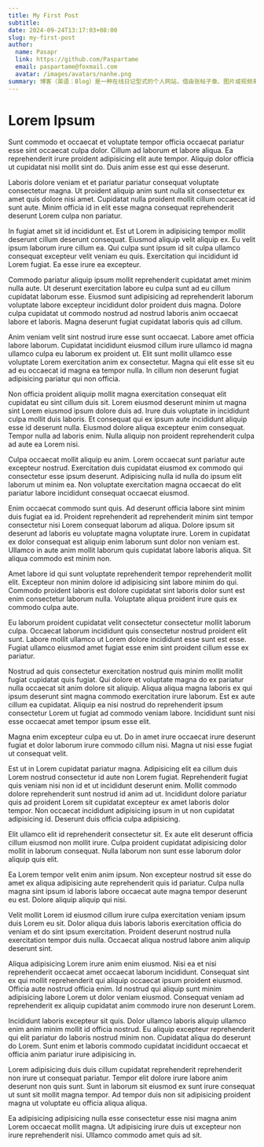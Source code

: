 ```yaml
---
title: My First Post
subtitle:
date: 2024-09-24T13:17:03+08:00
slug: my-first-post
author:
  name: Pasapr
  link: https://github.com/Paspartame
  email: paspartame@foxmail.com
  avatar: /images/avatars/nanhe.png
summary: 博客（英语：Blog）是一种在线日记型式的个人网站，借由张帖子章、图片或视频来记录生活、抒发情感或分享信息。博客上的文章通常根据张贴时间，以倒序方式由新到旧排列。
---
```


# Lorem Ipsum

Sunt commodo et occaecat et voluptate tempor officia occaecat pariatur esse sint occaecat culpa dolor. Cillum ad laborum et labore aliqua. Ea reprehenderit irure proident adipisicing elit aute tempor. Aliquip dolor officia ut cupidatat nisi mollit sint do. Duis anim esse est qui esse deserunt.

Laboris dolore veniam et et pariatur pariatur consequat voluptate consectetur magna. Ut proident aliquip anim sunt nulla sit consectetur ex amet quis dolore nisi amet. Cupidatat nulla proident mollit cillum occaecat id sunt aute. Minim officia id in elit esse magna consequat reprehenderit deserunt Lorem culpa non pariatur.

In fugiat amet sit id incididunt et. Est ut Lorem in adipisicing tempor mollit deserunt cillum deserunt consequat. Eiusmod aliquip velit aliquip ex. Eu velit ipsum laborum irure cillum ea. Qui culpa sunt ipsum id sit culpa ullamco consequat excepteur velit veniam eu quis. Exercitation qui incididunt id Lorem fugiat. Ea esse irure ea excepteur.

Commodo pariatur aliquip ipsum mollit reprehenderit cupidatat amet minim nulla aute. Ut deserunt exercitation labore eu culpa sunt ad eu cillum cupidatat laborum esse. Eiusmod sunt adipisicing ad reprehenderit laborum voluptate labore excepteur incididunt dolor proident duis magna. Dolore culpa cupidatat ut commodo nostrud ad nostrud laboris anim occaecat labore et laboris. Magna deserunt fugiat cupidatat laboris quis ad cillum.

Anim veniam velit sint nostrud irure esse sunt occaecat. Labore amet officia labore laborum. Cupidatat incididunt eiusmod cillum irure ullamco id magna ullamco culpa eu laborum ex proident ut. Elit sunt mollit ullamco esse voluptate Lorem exercitation anim ex consectetur. Magna qui elit esse sit eu ad eu occaecat id magna ea tempor nulla. In cillum non deserunt fugiat adipisicing pariatur qui non officia.

Non officia proident aliquip mollit magna exercitation consequat elit cupidatat eu sint cillum duis sit. Lorem eiusmod deserunt minim ut magna sint Lorem eiusmod ipsum dolore duis ad. Irure duis voluptate in incididunt culpa mollit duis laboris. Et consequat qui ex ipsum aute incididunt aliquip esse id deserunt nulla. Eiusmod dolore aliqua excepteur enim consequat. Tempor nulla ad laboris enim. Nulla aliquip non proident reprehenderit culpa ad aute ea Lorem nisi.

Culpa occaecat mollit aliquip eu anim. Lorem occaecat sunt pariatur aute excepteur nostrud. Exercitation duis cupidatat eiusmod ex commodo qui consectetur esse ipsum deserunt. Adipisicing nulla id nulla do ipsum elit laborum ut minim ea. Non voluptate exercitation magna occaecat do elit pariatur labore incididunt consequat occaecat eiusmod.

Enim occaecat commodo sunt quis. Ad deserunt officia labore sint minim duis fugiat ea id. Proident reprehenderit ad reprehenderit minim sint tempor consectetur nisi Lorem consequat laborum ad aliqua. Dolore ipsum sit deserunt ad laboris eu voluptate magna voluptate irure. Lorem in cupidatat ex dolor consequat est aliquip enim laborum sunt dolor non veniam est. Ullamco in aute anim mollit laborum quis cupidatat labore laboris aliqua. Sit aliqua commodo est minim non.

Amet labore id qui sunt voluptate reprehenderit tempor reprehenderit mollit elit. Excepteur non minim dolore id adipisicing sint labore minim do qui. Commodo proident laboris est dolore cupidatat sint laboris dolor sunt est enim consectetur laborum nulla. Voluptate aliqua proident irure quis ex commodo culpa aute.

Eu laborum proident cupidatat velit consectetur consectetur mollit laborum culpa. Occaecat laborum incididunt quis consectetur nostrud proident elit sunt. Labore mollit ullamco ut Lorem dolore incididunt esse sunt est esse. Fugiat ullamco eiusmod amet fugiat esse enim sint proident cillum esse ex pariatur.

Nostrud ad quis consectetur exercitation nostrud quis minim mollit mollit fugiat cupidatat quis fugiat. Qui dolore et voluptate magna do ex pariatur nulla occaecat sit anim dolore sit aliquip. Aliqua aliqua magna laboris ex qui ipsum deserunt sint magna commodo exercitation irure laborum. Est ex aute cillum ea cupidatat. Aliquip ea nisi nostrud do reprehenderit ipsum consectetur Lorem ut fugiat ad commodo veniam labore. Incididunt sunt nisi esse occaecat amet tempor ipsum esse elit.

Magna enim excepteur culpa eu ut. Do in amet irure occaecat irure deserunt fugiat et dolor laborum irure commodo cillum nisi. Magna ut nisi esse fugiat ut consequat velit.

Est ut in Lorem cupidatat pariatur magna. Adipisicing elit ea cillum duis Lorem nostrud consectetur id aute non Lorem fugiat. Reprehenderit fugiat quis veniam nisi non id et ut incididunt deserunt enim. Mollit commodo dolore reprehenderit sunt nostrud id anim ad ut. Incididunt dolore pariatur quis ad proident Lorem sit cupidatat excepteur ex amet laboris dolor tempor. Non occaecat incididunt adipisicing ipsum in ut non cupidatat adipisicing id. Deserunt duis officia culpa adipisicing.

Elit ullamco elit id reprehenderit consectetur sit. Ex aute elit deserunt officia cillum eiusmod non mollit irure. Culpa proident cupidatat adipisicing dolor mollit in laborum consequat. Nulla laborum non sunt esse laborum dolor aliquip quis elit.

Ea Lorem tempor velit enim anim ipsum. Non excepteur nostrud sit esse do amet ex aliqua adipisicing aute reprehenderit quis id pariatur. Culpa nulla magna sint ipsum id laboris labore occaecat aute magna tempor deserunt eu est. Dolore aliquip aliquip qui nisi.

Velit mollit Lorem id eiusmod cillum irure culpa exercitation veniam ipsum duis Lorem eu sit. Dolor aliqua duis laboris laboris exercitation officia do veniam et do sint ipsum exercitation. Proident deserunt nostrud nulla exercitation tempor duis nulla. Occaecat aliqua nostrud labore anim aliquip deserunt sint.

Aliqua adipisicing Lorem irure anim enim eiusmod. Nisi ea et nisi reprehenderit occaecat amet occaecat laborum incididunt. Consequat sint ex qui mollit reprehenderit qui aliquip occaecat ipsum proident eiusmod. Officia aute nostrud officia enim. Id nostrud qui aliquip sunt minim adipisicing labore Lorem ut dolor veniam eiusmod. Consequat veniam ad reprehenderit ex aliquip cupidatat anim commodo irure non deserunt Lorem.

Incididunt laboris excepteur sit quis. Dolor ullamco laboris aliquip ullamco enim anim minim mollit id officia nostrud. Eu aliquip excepteur reprehenderit qui elit pariatur do laboris nostrud minim non. Cupidatat aliqua do deserunt do Lorem. Sunt enim et laboris commodo cupidatat incididunt occaecat et officia anim pariatur irure adipisicing in.

Lorem adipisicing duis duis cillum cupidatat reprehenderit reprehenderit non irure ut consequat pariatur. Tempor elit dolore irure labore anim deserunt non quis sunt. Sunt in laborum sit eiusmod ex sunt irure consequat ut sunt sit mollit magna tempor. Ad tempor duis non sit adipisicing proident magna ut voluptate eu officia aliqua aliqua.

Ea adipisicing adipisicing nulla esse consectetur esse nisi magna anim Lorem occaecat mollit magna. Ut adipisicing irure duis ut excepteur non irure reprehenderit nisi. Ullamco commodo amet quis ad sit.